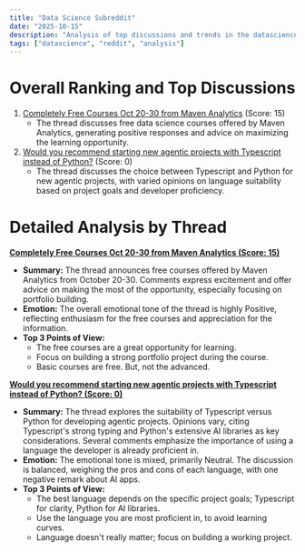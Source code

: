 ```yaml
---
title: "Data Science Subreddit"
date: "2025-10-15"
description: "Analysis of top discussions and trends in the datascience subreddit"
tags: ["datascience", "reddit", "analysis"]
---
```


# Overall Ranking and Top Discussions
1.  [Completely Free Courses Oct 20-30 from Maven Analytics](https://mavenanalytics.io/open-campus) (Score: 15)
    *   The thread discusses free data science courses offered by Maven Analytics, generating positive responses and advice on maximizing the learning opportunity.
2.  [Would you recommend starting new agentic projects with Typescript instead of Python?](https://www.reddit.com/r/datascience/comments/1o6tquy/would_you_recommend_starting_new_agentic_projects/) (Score: 0)
    *   The thread discusses the choice between Typescript and Python for new agentic projects, with varied opinions on language suitability based on project goals and developer proficiency.

# Detailed Analysis by Thread
**[Completely Free Courses Oct 20-30 from Maven Analytics (Score: 15)](https://mavenanalytics.io/open-campus)**
*  **Summary:**  The thread announces free courses offered by Maven Analytics from October 20-30.  Comments express excitement and offer advice on making the most of the opportunity, especially focusing on portfolio building.
*  **Emotion:** The overall emotional tone of the thread is highly Positive, reflecting enthusiasm for the free courses and appreciation for the information.
*  **Top 3 Points of View:**
    *   The free courses are a great opportunity for learning.
    *   Focus on building a strong portfolio project during the course.
    *   Basic courses are free. But, not the advanced.

**[Would you recommend starting new agentic projects with Typescript instead of Python? (Score: 0)](https://www.reddit.com/r/datascience/comments/1o6tquy/would_you_recommend_starting_new_agentic_projects/)**
*  **Summary:**  The thread explores the suitability of Typescript versus Python for developing agentic projects. Opinions vary, citing Typescript's strong typing and Python's extensive AI libraries as key considerations.  Several comments emphasize the importance of using a language the developer is already proficient in.
*  **Emotion:** The emotional tone is mixed, primarily Neutral. The discussion is balanced, weighing the pros and cons of each language, with one negative remark about AI apps.
*  **Top 3 Points of View:**
    *   The best language depends on the specific project goals; Typescript for clarity, Python for AI libraries.
    *   Use the language you are most proficient in, to avoid learning curves.
    *   Language doesn't really matter; focus on building a working project.

